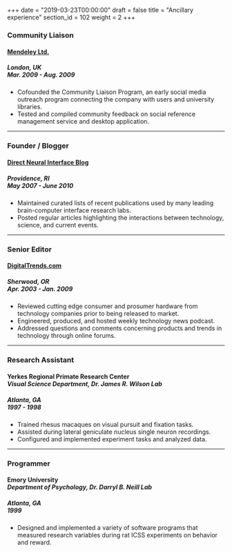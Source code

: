 +++
date = "2019-03-23T00:00:00"
draft = false
title = "Ancillary experience"
section_id = 102
weight = 2
+++

### Community Liaison
#### [Mendeley Ltd.][2]
##### *London, UK <br> Mar. 2009 - Aug. 2009*

* Cofounded the Community Liaison Program, an early social media outreach program connecting the company with users and university libraries.
* Tested and compiled community feedback on social reference management service and desktop application.

---

### Founder / Blogger
#### [Direct Neural Interface Blog][3]
##### *Providence, RI <br> May 2007 - June 2010*

* Maintained curated lists of recent publications used by many leading brain-computer interface research labs.
* Posted regular articles highlighting the interactions between technology, science, and current events.

---

### Senior Editor
#### [DigitalTrends.com][1]
##### *Sherwood, OR <br> Apr. 2003 - Jan. 2009*

* Reviewed cutting edge consumer and prosumer hardware from technology companies prior to being released to market.
* Engineered, produced, and hosted weekly technology news podcast.
* Addressed questions and comments concerning products and trends in technology through online forums.

---

### Research Assistant
#### Yerkes Regional Primate Research Center <br> *Visual Science Department, Dr. James R. Wilson Lab*
##### *Atlanta, GA <br> 1997 - 1998*
* Trained rhesus macaques on visual pursuit and fixation tasks.
* Assisted during lateral geniculate nucleus single neuron recordings.
* Configured and implemented experiment tasks and analyzed data.

---

### Programmer
#### Emory University <br> *Department of Psychology, Dr. Darryl B. Neill Lab*
##### *Atlanta, GA <br> 1999*
* Designed and implemented a variety of software programs that measured research variables during rat ICSS experiments on behavior and reward.


[1]: http://www.mendeley.com
[2]: http://directneuralinterface.blogspot.com
[3]: http://www.digitaltrends.com
